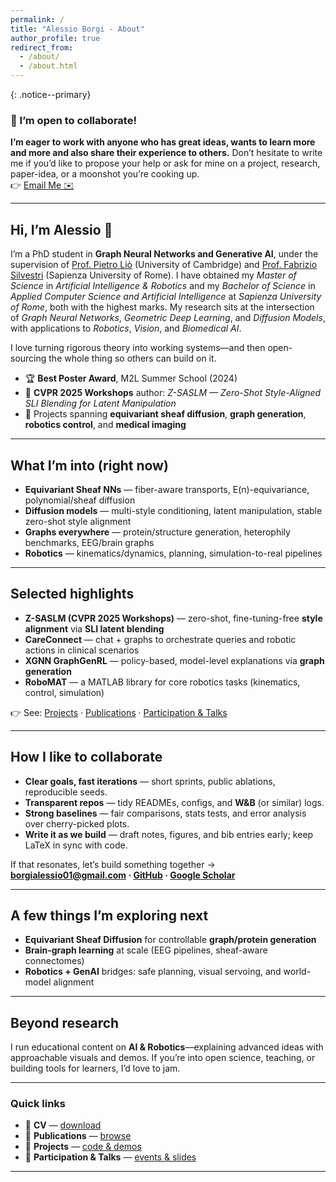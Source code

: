```yaml
---
permalink: /
title: "Alessio Borgi - About"
author_profile: true
redirect_from: 
  - /about/
  - /about.html
---
```


{: .notice--primary}
### 🚀 I’m open to collaborate!
**I’m eager to work with anyone who has great ideas, wants to learn more and more and also share their experience to others.** Don’t hesitate to write me if you’d like to propose your help or ask for mine on a project, research, paper-idea, or a moonshot you’re cooking up.  
👉 <a href="mailto:alessio.borgi@uniroma1.it" class="btn btn--primary">Email Me ✉️</a> &nbsp; 

---

## Hi, I’m Alessio 👋
I’m a PhD student in **Graph Neural Networks and Generative AI**, under the supervision of [Prof. Pietro Liò](https://www.cst.cam.ac.uk/people/pl219) (University of Cambridge) and [Prof. Fabrizio Silvestri](https://sites.google.com/diag.uniroma1.it/fabriziosilvestri) (Sapienza University of Rome). I have obtained my *Master of Science* in *Artificial Intelligence & Robotics* and my *Bachelor of Science* in *Applied Computer Science and Artificial Intelligence* at *Sapienza University of Rome*, both with the highest marks. My research sits at the intersection of *Graph Neural Networks*, *Geometric Deep Learning*, and *Diffusion Models*, with applications to *Robotics*, *Vision*, and *Biomedical AI*.

I love turning rigorous theory into working systems—and then open-sourcing the whole thing so others can build on it.

- 🏆 **Best Poster Award**, M2L Summer School (2024)  
- 🧪 **CVPR 2025 Workshops** author: *Z-SASLM — Zero-Shot Style-Aligned SLI Blending for Latent Manipulation*  
- 🔬 Projects spanning **equivariant sheaf diffusion**, **graph generation**, **robotics control**, and **medical imaging**

---

## What I’m into (right now)
- **Equivariant Sheaf NNs** — fiber-aware transports, E(n)-equivariance, polynomial/sheaf diffusion  
- **Diffusion models** — multi-style conditioning, latent manipulation, stable zero-shot style alignment  
- **Graphs everywhere** — protein/structure generation, heterophily benchmarks, EEG/brain graphs  
- **Robotics** — kinematics/dynamics, planning, simulation-to-real pipelines

---

## Selected highlights
- **Z-SASLM (CVPR 2025 Workshops)** — zero-shot, fine-tuning-free **style alignment** via **SLI latent blending**  
- **CareConnect** — chat + graphs to orchestrate queries and robotic actions in clinical scenarios  
- **XGNN GraphGenRL** — policy-based, model-level explanations via **graph generation**  
- **RoboMAT** — a MATLAB library for core robotics tasks (kinematics, control, simulation)

👉 See: [Projects](/projects/) · [Publications](/publications/) · [Participation & Talks](/participation-talks/)

---

## How I like to collaborate
- **Clear goals, fast iterations** — short sprints, public ablations, reproducible seeds.  
- **Transparent repos** — tidy READMEs, configs, and **W&B** (or similar) logs.  
- **Strong baselines** — fair comparisons, stats tests, and error analysis over cherry-picked plots.  
- **Write it as we build** — draft notes, figures, and bib entries early; keep LaTeX in sync with code.

If that resonates, let’s build something together →  
**<a href="mailto:borgialessio01@gmail.com">borgialessio01@gmail.com</a> · <a href="https://github.com/alessioborgi">GitHub</a> · <a href="https://scholar.google.com/citations?user=Ds4ktdkAAAAJ&hl=it">Google Scholar</a>**

---

## A few things I’m exploring next
- **Equivariant Sheaf Diffusion** for controllable **graph/protein generation**  
- **Brain-graph learning** at scale (EEG pipelines, sheaf-aware connectomes)  
- **Robotics + GenAI** bridges: safe planning, visual servoing, and world-model alignment

---

## Beyond research
I run educational content on **AI & Robotics**—explaining advanced ideas with approachable visuals and demos. If you’re into open science, teaching, or building tools for learners, I’d love to jam.

---

### Quick links
- 📄 **CV** — <a href="/assets/Alessio_Borgi_CV_Short.pdf">download</a>  
- 🧪 **Publications** — <a href="/publications/">browse</a>  
- 🧱 **Projects** — <a href="/projects/">code & demos</a>  
- 🎤 **Participation & Talks** — <a href="/participation-talks/">events & slides</a>  

---

<!-- Optional JSON-LD to strengthen SEO; harmless if jekyll-seo-tag is already present -->
<script type="application/ld+json">
{
  "@context": "https://schema.org",
  "@type": "Person",
  "name": "Alessio Borgi",
  "url": "https://alessioborgi.github.io/about/",
  "sameAs": [
    "https://github.com/alessioborgi",
    "https://scholar.google.com/citations?user=Ds4ktdkAAAAJ"
  ],
  "email": "mailto:borgialessio01@gmail.com",
  "jobTitle": "AI & Robotics Researcher",
  "affiliation": "Sapienza University of Rome"
}
</script>
